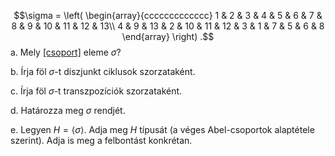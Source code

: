 $$\sigma = \left( \begin{array}{ccccccccccccc} 1 & 2 & 3 & 4 & 5 & 6 & 7 & 8 & 9 & 10 & 11 & 12 & 13\\ 4 & 9 & 13 & 2 & 10 & 11 & 12 & 3 & 1 & 7 & 5 & 6 & 8 \end{array} \right) .$$
a. Mely [[csoport]](ok) eleme $σ$?

b. Írja föl $σ$-t diszjunkt ciklusok szorzataként.

c. Írja föl $σ$-t transzpozíciók szorzataként.

d. Határozza meg $σ$ rendjét.

e. Legyen $H=⟨σ⟩$. Adja meg $H$ típusát (a véges Abel-csoportok alaptétele szerint). Adja is meg a felbontást konkrétan.